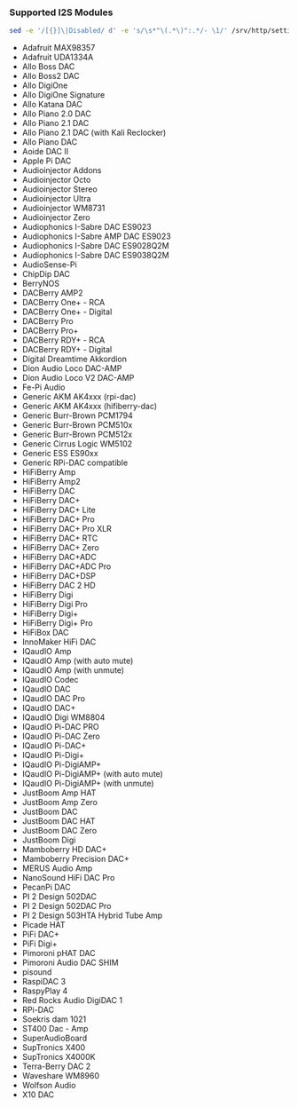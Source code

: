 ### Supported I2S Modules
```sh
sed -e '/[{}]\|Disabled/ d' -e 's/\s*"\(.*\)":.*/- \1/' /srv/http/settings/system-i2s.json
```

- Adafruit MAX98357
- Adafruit UDA1334A
- Allo Boss DAC
- Allo Boss2 DAC
- Allo DigiOne
- Allo DigiOne Signature
- Allo Katana DAC
- Allo Piano 2.0 DAC
- Allo Piano 2.1 DAC
- Allo Piano 2.1 DAC (with Kali Reclocker)
- Allo Piano DAC
- Aoide DAC II
- Apple Pi DAC
- Audioinjector Addons
- Audioinjector Octo
- Audioinjector Stereo
- Audioinjector Ultra
- Audioinjector WM8731
- Audioinjector Zero
- Audiophonics I-Sabre DAC ES9023
- Audiophonics I-Sabre AMP DAC ES9023
- Audiophonics I-Sabre DAC ES9028Q2M
- Audiophonics I-Sabre DAC ES9038Q2M
- AudioSense-Pi
- ChipDip DAC
- BerryNOS
- DACBerry AMP2
- DACBerry One+ - RCA
- DACBerry One+ - Digital
- DACBerry Pro
- DACBerry Pro+
- DACBerry RDY+ - RCA
- DACBerry RDY+ - Digital
- Digital Dreamtime Akkordion
- Dion Audio Loco DAC-AMP
- Dion Audio Loco V2 DAC-AMP
- Fe-Pi Audio
- Generic AKM AK4xxx (rpi-dac)
- Generic AKM AK4xxx (hifiberry-dac)
- Generic Burr-Brown PCM1794
- Generic Burr-Brown PCM510x
- Generic Burr-Brown PCM512x
- Generic Cirrus Logic WM5102
- Generic ESS ES90xx
- Generic RPi-DAC compatible
- HiFiBerry Amp
- HiFiBerry Amp2
- HiFiBerry DAC
- HiFiBerry DAC+
- HiFiBerry DAC+ Lite
- HiFiBerry DAC+ Pro
- HiFiBerry DAC+ Pro XLR
- HiFiBerry DAC+ RTC
- HiFiBerry DAC+ Zero
- HiFiBerry DAC+ADC
- HiFiBerry DAC+ADC Pro
- HiFiBerry DAC+DSP
- HiFiBerry DAC 2 HD
- HiFiBerry Digi
- HiFiBerry Digi Pro
- HiFiBerry Digi+
- HiFiBerry Digi+ Pro
- HiFiBox DAC
- InnoMaker HiFi DAC
- IQaudIO Amp
- IQaudIO Amp (with auto mute)
- IQaudIO Amp (with unmute)
- IQaudIO Codec
- IQaudIO DAC
- IQaudIO DAC Pro
- IQaudIO DAC+
- IQaudIO Digi WM8804
- IQaudIO Pi-DAC PRO
- IQaudIO Pi-DAC Zero
- IQaudIO Pi-DAC+
- IQaudIO Pi-Digi+
- IQaudIO Pi-DigiAMP+
- IQaudIO Pi-DigiAMP+ (with auto mute)
- IQaudIO Pi-DigiAMP+ (with unmute)
- JustBoom Amp HAT
- JustBoom Amp Zero
- JustBoom DAC
- JustBoom DAC HAT
- JustBoom DAC Zero
- JustBoom Digi
- Mamboberry HD DAC+
- Mamboberry Precision DAC+
- MERUS Audio Amp
- NanoSound HiFi DAC Pro
- PecanPi DAC
- PI 2 Design 502DAC
- PI 2 Design 502DAC Pro
- PI 2 Design 503HTA Hybrid Tube Amp
- Picade HAT
- PiFi DAC+
- PiFi Digi+
- Pimoroni pHAT DAC
- Pimoroni Audio DAC SHIM
- pisound
- RaspiDAC 3
- RaspyPlay 4
- Red Rocks Audio DigiDAC 1
- RPi-DAC
- Soekris dam 1021
- ST400 Dac - Amp
- SuperAudioBoard
- SupTronics X400
- SupTronics X4000K
- Terra-Berry DAC 2
- Waveshare WM8960
- Wolfson Audio
- X10 DAC
